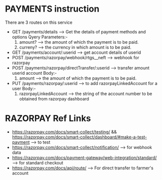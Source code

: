 # PAYMENTS instruction

There are 3 routes on this service 
* GET /payments/details --> Get the details of payment methods and options
	Qyery Parameters:-
	1. amount? --> the amount of which the payment is to be paid.
	2. curreny? --> the currency in which amount is to be paid.
* GET /payments/account/:userid --> get account details of userid
* POST /payments/razorpay/webhook/rtgs__neft --> webhook for razorpay
* POST /payments/razorpay/directTransfer/:userid --> transfer amount userid account
	Body:-
	1. amount --> the amount of which the payment is to be paid.
* PUT /payments/razorpay/:userid --> to add razorpayLinkedAccount for a user
	Body:-
	1. razorpayLinkedAccount --> the string of the account number to be obtained from razorpay dashboard

# RAZORPAY Ref Links

* https://razorpay.com/docs/smart-collect/testing/ && https://razorpay.com/docs/smart-collect/dashboard/#make-a-test-payment --> to test
* https://razorpay.com/docs/smart-collect/notification/ --> for webhook data
* https://razorpay.com/docs/payment-gateway/web-integration/standard/ --> for standard checkout
* https://razorpay.com/docs/api/route/ --> For direct transfer to farmer's account